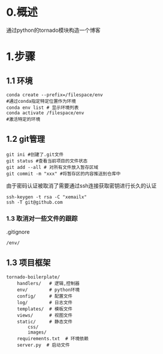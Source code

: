 # 0.概述
通过python的tornado模块构造一个博客

# 1.步骤

## 1.1 环境
```
conda create --prefix=/filespace/env 
#通过conda指定特定位置作为环境
conda env list # 显示环境列表
conda activate /filespace/env 
#激活特定的环境
```

## 1.2 git管理

```
git ini #创建了.git文件
git status #查看当前项目的文件状态
git add --all # 对所有文件放入暂存区域
git commit -m "xxx" #将暂存区的内容推送到仓库中
```
由于密码认证被取消了需要通过ssh连接获取密钥进行长久的认证
```
ssh-keygen -t rsa -C "xemailx"
ssh -T git@github.com
```

### 1.3 取消对一些文件的跟踪
.gitignore
```
/env/
```


## 1.3 项目框架
```
tornado-boilerplate/
    handlers/   # 逻辑,控制器
    env/        # python环境
    config/     # 配置文件
    log/        # 日志文件
    templates/  # 模板文件
    views/      # 视图文件
    static/     # 静态文件
        css/
        images/
    requirements.txt  # 环境依赖
    server.py  # 启动文件
```
